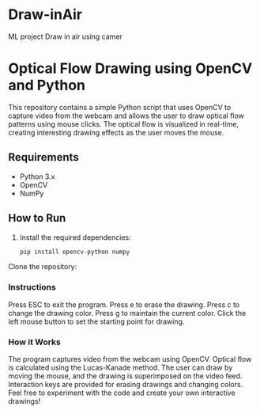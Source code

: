 # Draw-inAir
ML project Draw in air using camer
# Optical Flow Drawing using OpenCV and Python

This repository contains a simple Python script that uses OpenCV to capture video from the webcam and allows the user to draw optical flow patterns using mouse clicks. The optical flow is visualized in real-time, creating interesting drawing effects as the user moves the mouse.

## Requirements

- Python 3.x
- OpenCV
- NumPy

## How to Run

1. Install the required dependencies:

   ```bash
   pip install opencv-python numpy
Clone the repository:

### Instructions
Press ESC to exit the program.
Press e to erase the drawing.
Press c to change the drawing color.
Press g to maintain the current color.
Click the left mouse button to set the starting point for drawing.

### How it Works
The program captures video from the webcam using OpenCV.
Optical flow is calculated using the Lucas-Kanade method.
The user can draw by moving the mouse, and the drawing is superimposed on the video feed.
Interaction keys are provided for erasing drawings and changing colors.
Feel free to experiment with the code and create your own interactive drawings!








